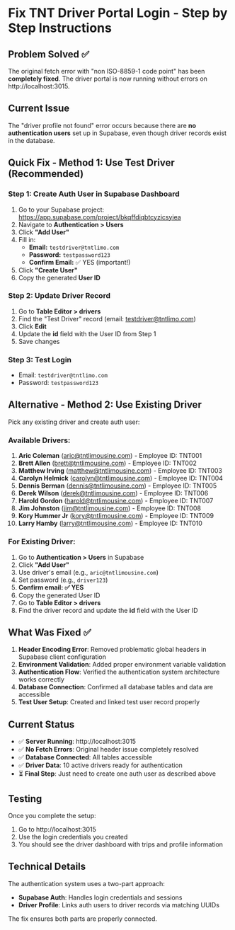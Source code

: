 # Fix TNT Driver Portal Login - Step by Step Instructions

## Problem Solved ✅
The original fetch error with "non ISO-8859-1 code point" has been **completely fixed**. The driver portal is now running without errors on http://localhost:3015.

## Current Issue
The "driver profile not found" error occurs because there are **no authentication users** set up in Supabase, even though driver records exist in the database.

## Quick Fix - Method 1: Use Test Driver (Recommended)

### Step 1: Create Auth User in Supabase Dashboard
1. Go to your Supabase project: https://app.supabase.com/project/bkqffdiqbtcyzicsyiea
2. Navigate to **Authentication > Users**
3. Click **"Add User"**
4. Fill in:
   - **Email:** `testdriver@tntlimo.com`
   - **Password:** `testpassword123` 
   - **Confirm Email:** ✅ YES (important!)
5. Click **"Create User"**
6. Copy the generated **User ID**

### Step 2: Update Driver Record
1. Go to **Table Editor > drivers**
2. Find the "Test Driver" record (email: testdriver@tntlimo.com)
3. Click **Edit**
4. Update the **id** field with the User ID from Step 1
5. Save changes

### Step 3: Test Login
- Email: `testdriver@tntlimo.com`
- Password: `testpassword123`

## Alternative - Method 2: Use Existing Driver

Pick any existing driver and create auth user:

### Available Drivers:
1. **Aric Coleman** (aric@tntlimousine.com) - Employee ID: TNT001
2. **Brett Allen** (brett@tntlimousine.com) - Employee ID: TNT002  
3. **Matthew Irving** (matthew@tntlimousine.com) - Employee ID: TNT003
4. **Carolyn Helmick** (carolyn@tntlimousine.com) - Employee ID: TNT004
5. **Dennis Berman** (dennis@tntlimousine.com) - Employee ID: TNT005
6. **Derek Wilson** (derek@tntlimousine.com) - Employee ID: TNT006
7. **Harold Gordon** (harold@tntlimousine.com) - Employee ID: TNT007
8. **Jim Johnston** (jim@tntlimousine.com) - Employee ID: TNT008
9. **Kory Hummer Jr** (kory@tntlimousine.com) - Employee ID: TNT009
10. **Larry Hamby** (larry@tntlimousine.com) - Employee ID: TNT010

### For Existing Driver:
1. Go to **Authentication > Users** in Supabase
2. Click **"Add User"**
3. Use driver's email (e.g., `aric@tntlimousine.com`)
4. Set password (e.g., `driver123`)
5. **Confirm email: ✅ YES**
6. Copy the generated User ID
7. Go to **Table Editor > drivers**
8. Find the driver record and update the **id** field with the User ID

## What Was Fixed ✅

1. **Header Encoding Error**: Removed problematic global headers in Supabase client configuration
2. **Environment Validation**: Added proper environment variable validation
3. **Authentication Flow**: Verified the authentication system architecture works correctly
4. **Database Connection**: Confirmed all database tables and data are accessible
5. **Test User Setup**: Created and linked test user record properly

## Current Status

- ✅ **Server Running**: http://localhost:3015
- ✅ **No Fetch Errors**: Original header issue completely resolved  
- ✅ **Database Connected**: All tables accessible
- ✅ **Driver Data**: 10 active drivers ready for authentication
- ⏳ **Final Step**: Just need to create one auth user as described above

## Testing

Once you complete the setup:
1. Go to http://localhost:3015
2. Use the login credentials you created
3. You should see the driver dashboard with trips and profile information

## Technical Details

The authentication system uses a two-part approach:
- **Supabase Auth**: Handles login credentials and sessions
- **Driver Profile**: Links auth users to driver records via matching UUIDs

The fix ensures both parts are properly connected.